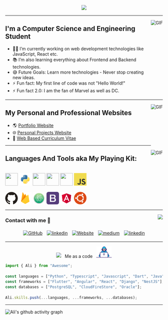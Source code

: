 <p align="center">
  <img src="https://github.com/mu-ali/mu-ali/blob/main/name.gif" />

---
<img align="right" alt="GIF" height="185px" src="https://github.com/mu-ali/mu-ali/blob/main/Computer%20Guy.gif" />

## I'm a Computer Science and Engineering Student  

- 👨‍💻 I’m currently working on web development technologies like JavaScript, React etc.
- 📚 I’m also learning everything about Frontend and Backend technologies.
- 😅 Future Goals: Learn more technologies - Never stop creating new ideas.
- ⚡ Fun fact: My first line of code was not "Hello World!"
- ⚡ Fun fact 2.0: I am the fan of Marvel as well as DC.

---
  
<img align="right" alt="GIF" height="140px" src="https://github.com/mu-ali/mu-ali/blob/main/oie_1316256PZf8ZwkB.gif" />

## My Personal and Professional Websites 

- 🌎 <a href="https://mu-ali.github.io/" target='_blank'>Portfolio Website</a>
- 🌐 <a href="https://mu-ali.github.io/projects" target='_blank'>Personal Projects Website</a>
- 📝 <a href="https://mu-ali.github.io/cv" target='_blank'>Web Based Curriculum Vitae</a>

  
  
  
---
  <img align="right" alt="GIF" height="185px" src="https://github.com/mu-ali/mu-ali/blob/main/oie_1435210wftqrNMa.gif" />


## Languages And Tools aka My Playing Kit:
<br/>
<code><img height="40" width="40" src="https://images.vexels.com/media/users/3/166401/isolated/preview/b82aa7ac3f736dd78570dd3fa3fa9e24-java-programming-language-icon-by-vexels.png"></code>
<code><img height="40" width="40" src="https://raw.githubusercontent.com/github/explore/80688e429a7d4ef2fca1e82350fe8e3517d3494d/topics/python/python.png"></code>
<code><img height="40" width="40" src="https://www.naveedashfaq.me/img/c++.png"></code>
<code><img height="40" width="40" src="https://www.flaticon.com/svg/static/icons/svg/1216/1216733.svg"></code>
<code><img height="40" width="40" src="https://cdn.iconscout.com/icon/free/png-256/css-131-722685.png"></code>
<code><img height="40" width="40" src="https://raw.githubusercontent.com/github/explore/80688e429a7d4ef2fca1e82350fe8e3517d3494d/topics/javascript/javascript.png"></code>
<br/>
 <br/>
<code><img height="40" width="40" src="https://raw.githubusercontent.com/github/explore/80688e429a7d4ef2fca1e82350fe8e3517d3494d/topics/github-api/github-api.png"></code>
<code><img height="40" width="40" src="https://raw.githubusercontent.com/github/explore/80688e429a7d4ef2fca1e82350fe8e3517d3494d/topics/firebase/firebase.png"></code>
<code><img height="40" width="40" src="https://raw.githubusercontent.com/github/explore/80688e429a7d4ef2fca1e82350fe8e3517d3494d/topics/atom/atom.png"></code>
<code><img height="40" width="40" src="https://raw.githubusercontent.com/github/explore/80688e429a7d4ef2fca1e82350fe8e3517d3494d/topics/bootstrap/bootstrap.png"></code>
<code><img height="40" width="40" src="https://raw.githubusercontent.com/github/explore/80688e429a7d4ef2fca1e82350fe8e3517d3494d/topics/angular/angular.png"></code>
<code><img height="40" width="40" src="https://raw.githubusercontent.com/github/explore/80688e429a7d4ef2fca1e82350fe8e3517d3494d/topics/ubuntu/ubuntu.png"></code>
<br/>


  

---

<img align="right" src="http://estruyf-github.azurewebsites.net/api/VisitorHit?user=mu-ali&repo=mu-ali&countColorcountColor&countColor=%237B1E7B"/>

### Contact with me 📝

<p align="center">
        <a href="https://github.com/mu-ali/" target='_blank'><img alt="GitHub" width="10%" style="padding:5px" src="https://img.icons8.com/bubbles/100/000000/github.png"/></a>
        <a href="https://www.linkedin.com/in/muhammad-ali-chishti/" target='_blank'><img alt="linkedin" width="10%" style="padding:5px" src="https://img.icons8.com/bubbles/100/000000/linkedin.png"/></a>
        <a href="https://mu-ali.github.io/" target='_blank'><img alt="Website" width="10%" style="padding:5px" src="https://img.icons8.com/bubbles/100/000000/domain.png"/></a>
        <a href="https://twitter.com/mu_ali_c" target='_blank'><img alt="medium" width="10%" style="padding:5px" src="https://img.icons8.com/bubbles/100/000000/twitter.png"/></a>
        <a href="mailto:alichishti1225@gmail.com?subject=From%20GitHub&body=Hi,%20there.%20Reaching%20you%20from%20GitHub" target='_blank'><img alt="linkedin" width="10%" style="padding:5px"  src="https://img.icons8.com/bubbles/100/000000/gmail.png"/></a>  
      </p>
</p>

<hr/>

<p align="center">
  <img src="https://github.com/TheDudeThatCode/TheDudeThatCode/blob/master/Assets/Designer.gif" width="60">
    &nbsp;&nbsp;Me as a code&nbsp;&nbsp;
  <img src="https://raw.githubusercontent.com/dev-akshat/archive/main/images/gifs/others/dev_boy.gif" width="50">
</p>

```javascript
import { Ali } from "Awesome";

const languages = ["Python", "Typescript", "Javascript", "Dart", "Java", "C++"];
const frameworks = ["Flutter", "Angular", "React", "Django", "NestJS"];
const databases = ["PostgreSQL", "CloudFireStore", "Oracle"];

Ali.skills.push(...languages, ...frameworks, ...databases);
```

<hr/>

![Ali's github activity graph](https://activity-graph.herokuapp.com/graph?username=mu-ali&theme=react-dark&custom_title=Muhammad%20Ali's%20a%20Contribution%20Graph&hide_border=true)

</p>


[website]: https://alichishti.me/
[instagram]: https://www.instagram.com/bilgehangecici
[linkedin]: https://www.linkedin.com/in/muhammad-ali-chishti
[Spotify]: https://open.spotify.com/user/11153360645

<!--
**mu-ali/mu-ali** is a ✨ _special_ ✨ repository because its `README.md` (this file) appears on your GitHub profile.
- 📫 How to reach me: ...
- 😄 Pronouns: ...
- 🤔 I’m looking for help with ...
- 💬 Ask me about ...
Here are some ideas to get you started:
-->




